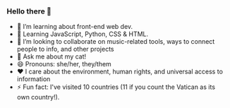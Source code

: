 ### Hello there 👋

- 🔭 I’m learning about front-end web dev. 
- 🌱 Learning JavaScript, Python, CSS & HTML.
- 👯 I’m looking to collaborate on music-related tools, ways to connect people to info, and other projects
- 💬 Ask me about my cat!
- 😄 Pronouns: she/her, they/them
- ❤️ I care about the environment, human rights, and universal access to information
- ⚡ Fun fact: I've visited 10 countries (11 if you count the Vatican as its own country!). 
